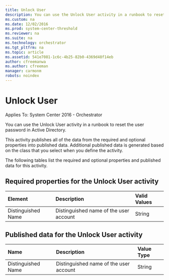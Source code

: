 ```yaml
---
title: Unlock User
description: You can use the Unlock User activity in a runbook to reset the user password in Active Directory.
ms.custom: na
ms.date: 12/02/2016
ms.prod: system-center-threshold
ms.reviewer: na
ms.suite: na
ms.technology: orchestrator
ms.tgt_pltfrm: na
ms.topic: article
ms.assetid: 541e7081-1c6c-4b25-82b0-4369d48f14eb
author: cfreemanwa
ms.author: cfreeman
manager: carmonm
robots: noindex
---
```

# Unlock User

Applies To: System Center 2016 - Orchestrator

You can use the Unlock User activity in a runbook to reset the user password in Active Directory.

This activity publishes all of the data from the required and optional properties into published data. Additional published data is generated based on the class that you select when you define the activity.

The following tables list the required and optional properties and published data for this activity.

## Required properties for the Unlock User activity

| Element   | Description   | Valid Values |
|:---|:---|:---|
| Distinguished Name | Distinguished name of the user account | String   |

## Published data for the Unlock User activity

| Name   | Description   | Value Type |
|:---|:---|:---|
| Distinguished Name | Distinguished name of the user account | String   |
